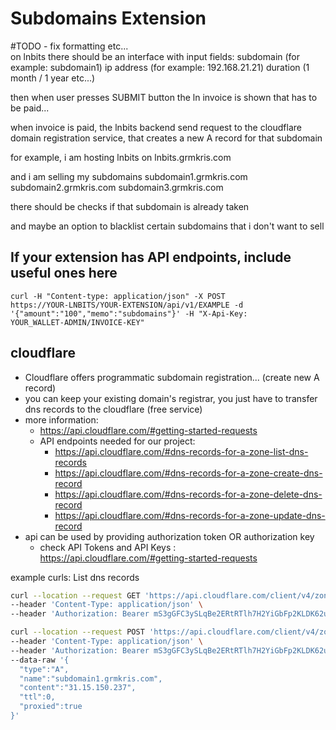<h1>Subdomains Extension</h1>

#TODO - fix formatting etc...  
on lnbits there should be an interface with input fields:
subdomain (for example: subdomain1)
ip address (for example: 192.168.21.21)
duration (1 month / 1 year etc...)

then when user presses SUBMIT button the ln invoice is shown that has to be paid...

when invoice is paid, the lnbits backend send request to the cloudflare domain registration service, that creates a new A record for that subdomain

for example, i am hosting lnbits on 
lnbits.grmkris.com

and i am selling my subdomains
subdomain1.grmkris.com
subdomain2.grmkris.com
subdomain3.grmkris.com

there should be checks if that subdomain is already taken

and maybe an option to blacklist certain subdomains that i don't want to sell


<h2>If your extension has API endpoints, include useful ones here</h2>

<code>curl -H "Content-type: application/json" -X POST https://YOUR-LNBITS/YOUR-EXTENSION/api/v1/EXAMPLE -d '{"amount":"100","memo":"subdomains"}' -H "X-Api-Key: YOUR_WALLET-ADMIN/INVOICE-KEY"</code>

## cloudflare

- Cloudflare offers programmatic subdomain registration... (create new A record)
- you can keep your existing domain's registrar, you just have to transfer dns records to the cloudflare (free service)
- more information: 
  - https://api.cloudflare.com/#getting-started-requests
  - API endpoints needed for our project:
    - https://api.cloudflare.com/#dns-records-for-a-zone-list-dns-records
    - https://api.cloudflare.com/#dns-records-for-a-zone-create-dns-record
    - https://api.cloudflare.com/#dns-records-for-a-zone-delete-dns-record
    - https://api.cloudflare.com/#dns-records-for-a-zone-update-dns-record
- api can be used by providing authorization token OR authorization key
  - check API Tokens and API Keys : https://api.cloudflare.com/#getting-started-requests 



example curls:
List dns records
```bash
curl --location --request GET 'https://api.cloudflare.com/client/v4/zones/bf3c1e516b35878c9f6532db2f2705ee/dns_records?type=A' \
--header 'Content-Type: application/json' \
--header 'Authorization: Bearer mS3gGFC3ySLqBe2ERtRTlh7H2YiGbFp2KLDK62uu' 
```

```bash
curl --location --request POST 'https://api.cloudflare.com/client/v4/zones/bf3c1e516b35878c9f6532db2f2705ee/dns_records' \
--header 'Content-Type: application/json' \
--header 'Authorization: Bearer mS3gGFC3ySLqBe2ERtRTlh7H2YiGbFp2KLDK62uu' \
--data-raw '{
  "type":"A",
  "name":"subdomain1.grmkris.com",
  "content":"31.15.150.237",
  "ttl":0,
  "proxied":true
}'
```